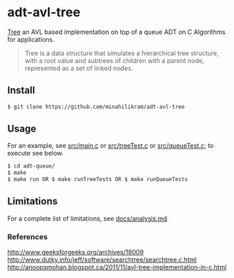 # adt-avl-tree

[Tree](https://en.wikipedia.org/wiki/Queue_(abstract_data_type)) an AVL based implementation on top of a queue ADT on C Algorithms for applications.

> Tree is a data structure that simulates a hierarchical tree structure, with a root value and subtrees of children with a parent node, represented as a set of linked nodes.

## Install

```sh
$ git clone https://github.com/minahilikram/adt-avl-tree
```

## Usage

For an example, see [src/main.c](https://github.com/minahilikram/adt-avl-tree/blob/master/src/main.c) or [src/treeTest.c](https://github.com/minahilikram/adt-avl-tree/blob/master/src/treeTest.c) or [src/queueTest.c](https://github.com/minahilikram/adt-avl-tree/blob/master/src/queueTest.c); to execute see below.

```sh
$ cd adt-queue/
$ make
$ make run OR $ make runTreeTests OR $ make runQueueTests
```

## Limitations

For a complete list of limitations, see [docs/analysis.md](https://github.com/minahilikram/adt-avl-tree/blob/master/docs/analysis.md).

### References

http://www.geeksforgeeks.org/archives/18009
http://www.dutky.info/jeff/software/searchtree/searchtree.c.html
http://anoopsmohan.blogspot.ca/2011/11/avl-tree-implementation-in-c.html
